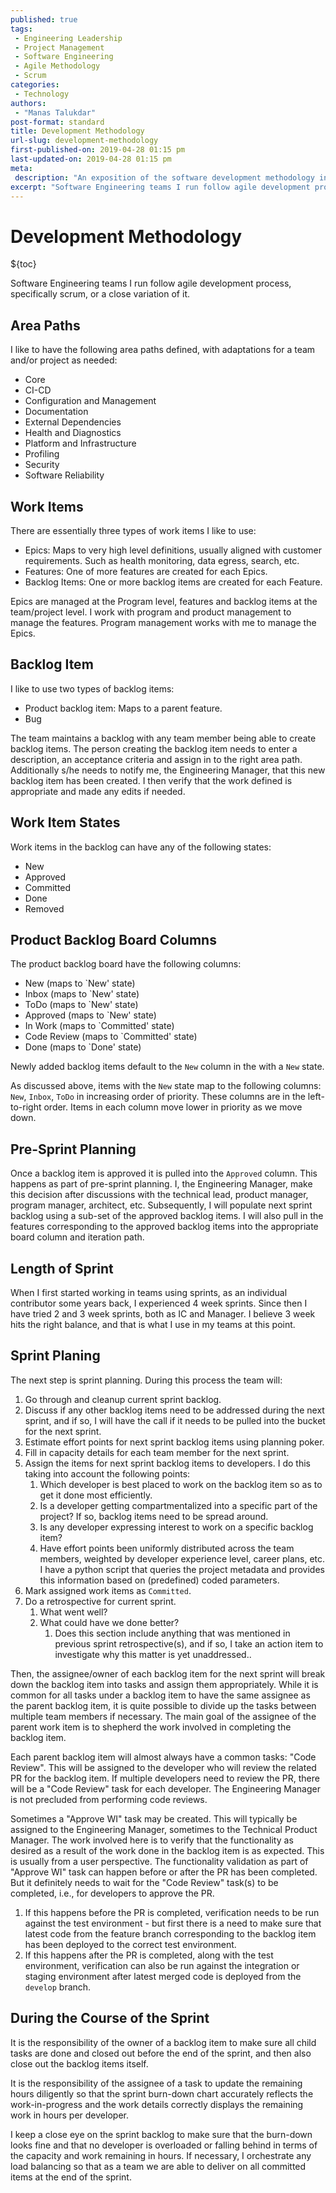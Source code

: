 ```yaml
---
published: true
tags:
 - Engineering Leadership
 - Project Management
 - Software Engineering
 - Agile Methodology
 - Scrum
categories:
 - Technology
authors:
 - "Manas Talukdar"
post-format: standard
title: Development Methodology
url-slug: development-methodology
first-published-on: 2019-04-28 01:15 pm
last-updated-on: 2019-04-28 01:15 pm
meta:
 description: "An exposition of the software development methodology in engineering teams I run."
excerpt: "Software Engineering teams I run follow agile development process, specifically scrum, or a close variation of it."
---
```


# Development Methodology

${toc}

Software Engineering teams I run follow agile development process, specifically scrum, or a close variation of it.

## Area Paths

I like to have the following area paths defined, with adaptations for a team and/or project as needed:

- Core
- CI-CD
- Configuration and Management
- Documentation
- External Dependencies
- Health and Diagnostics
- Platform and Infrastructure
- Profiling
- Security
- Software Reliability

## Work Items

There are essentially three types of work items I like to use:

- Epics: Maps to very high level definitions, usually aligned with customer requirements. Such as health monitoring, data egress, search, etc.
- Features: One of more features are created for each Epics.
- Backlog Items: One or more backlog items are created for each Feature.

Epics are managed at the Program level, features and backlog items at the team/project level. I work with program and product management to manage the features. Program management works with me to manage the Epics.

## Backlog Item

I like to use two types of backlog items:

- Product backlog item: Maps to a parent feature.
- Bug

The team maintains a backlog with any team member being able to create backlog items. The person creating the backlog item needs to enter a description, an acceptance criteria and assign in to the right area path. Additionally s/he needs to notify me, the Engineering Manager, that this new backlog item has been created. I then verify that the work defined is appropriate and made any edits if needed.

## Work Item States

Work items in the backlog can have any of the following states:

- New
- Approved
- Committed
- Done
- Removed

## Product Backlog Board Columns

The product backlog board have the following columns:

- New (maps to `New' state)
- Inbox (maps to `New' state)
- ToDo (maps to `New' state)
- Approved (maps to `New' state)
- In Work (maps to `Committed' state)
- Code Review (maps to `Committed' state)
- Done (maps to `Done' state)

Newly added backlog items default to the `New` column in the with a `New` state.

As discussed above, items with the `New` state map to the following columns: `New`, `Inbox`, `ToDo` in increasing order of priority. These columns are in the left-to-right order. Items in each column move lower in priority as we move down.

## Pre-Sprint Planning

Once a backlog item is approved it is pulled into the `Approved` column. This happens as part of pre-sprint planning.  I, the Engineering Manager, make this decision after discussions with the technical lead, product manager, program manager, architect, etc. Subsequently, I will populate next sprint backlog using a sub-set of the approved backlog items. I will also pull in the features corresponding to the approved backlog items into the appropriate board column and iteration path.

## Length of Sprint

When I first started working in teams using sprints, as an individual contributor some years back, I experienced 4 week sprints. Since then I have tried 2 and 3 week sprints, both as IC and Manager. I believe 3 week hits the right balance, and that is what I use in my teams at this point.

## Sprint Planing

The next step is sprint planning. During this process the team will:

  1. Go through and cleanup current sprint backlog.
  2. Discuss if any other backlog items need to be addressed during the next sprint, and if so, I will have the call if it needs to be pulled into the bucket for the next sprint.
  3. Estimate effort points for next sprint backlog items using planning poker.
  4. Fill in capacity details for each team member for the next sprint.
  5. Assign the items for next sprint backlog items to developers. I do this taking into account the following points:
     1. Which developer is best placed to work on the backlog item so as to get it done most efficiently.
     2. Is a developer getting compartmentalized into a specific part of the project? If so, backlog items need to be spread around.
     3. Is any developer expressing interest to work on a specific backlog item?
     4. Have effort points been uniformly distributed across the team members, weighted by developer experience level, career plans, etc. I have a python script that queries the project metadata and provides this information based on (predefined) coded parameters.
  6. Mark assigned work items as `Committed`.
  7. Do a retrospective for current sprint.
     1. What went well?
     2. What could have we done better?
        1. Does this section include anything that was mentioned in previous sprint retrospective(s), and if so, I take an action item to investigate why this matter is yet unaddressed..

Then, the assignee/owner of each backlog item for the next sprint will break down the backlog item into tasks and assign them appropriately. While it is common for all tasks under a backlog item to have the same assignee as the parent backlog item, it is quite possible to divide up the tasks between multiple team members if necessary. The main goal of the assignee of the parent work item is to shepherd the work involved in completing the backlog item.

Each parent backlog item will almost always have a common tasks: "Code Review". This will be assigned to the developer who will review the related PR for the backlog item. If multiple developers need to review the PR, there will be a "Code Review" task for each developer. The Engineering Manager is not precluded from performing code reviews.

Sometimes a "Approve WI" task may be created. This will typically be assigned to the Engineering Manager, sometimes to the Technical Product Manager. The work involved here is to verify that the functionality as desired as a result of the work done in the backlog item is as expected. This is usually from a user perspective. The functionality validation as part of "Approve WI" task can happen before or after the PR has been completed. But it definitely needs to wait for the "Code Review" task(s) to be completed, i.e., for developers to approve the PR.

  1. If this happens before the PR is completed, verification needs to be run against the test environment - but first there is a need to make sure that latest code from the feature branch corresponding to the backlog item has been deployed to the correct test environment.
  2. If this happens after the PR is completed, along with the test environment, verification can also be run against the integration or staging environment after latest merged code is deployed from the `develop` branch.

## During the Course of the Sprint

It is the responsibility of the owner of a backlog item to make sure all child tasks are done and closed out before the end of the sprint, and then also close out the backlog items itself.

It is the responsibility of the assignee of a task to update the remaining hours diligently so that the sprint burn-down chart accurately reflects the work-in-progress and the work details correctly displays the remaining work in hours per developer.

I keep a close eye on the sprint backlog to make sure that the burn-down looks fine and that no developer is overloaded or falling behind in terms of the capacity and work remaining in hours. If necessary, I orchestrate any load balancing so that as a team we are able to deliver on all committed items at the end of the sprint.
